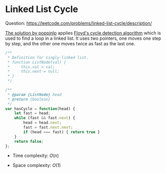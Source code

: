 # Linked List Cycle

Question: https://leetcode.com/problems/linked-list-cycle/description/

[The solution by poppinlp](https://leetcode.com/problems/linked-list-cycle/solutions/1829768/javascript-easy-to-understand-slow-fast-pointers-detailed-explanation/) applies [Floyd's cycle detection algorithm](https://www.geeksforgeeks.org/floyds-cycle-finding-algorithm/) which is used to find a loop in a linked list. It uses two pointers, one moves one step by step, and the other one moves twice as fast as the last one. 

```javascript
/**
 * Definition for singly-linked list.
 * function ListNode(val) {
 *     this.val = val;
 *     this.next = null;
 * }
 */

/**
 * @param {ListNode} head
 * @return {boolean}
 */
var hasCycle = function(head) {
    let fast = head;
    while (fast && fast.next) {
        head = head.next;
        fast = fast.next.next;
        if (head === fast) { return true }
    }
    return false;
};
```

- Time complexity: $O(n)$

- Space complexity: $O(1)$
